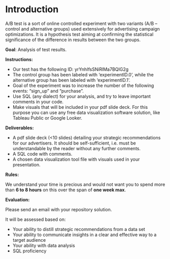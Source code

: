 # Introduction

A/B test is a sort of online controlled experiment with two variants  (A/B – control and alternative groups) used extensively for advertising campaign optimizations. It is a hypothesis test aiming at confirming the statistical significance of the difference in results between the two groups.

**Goal**: Analysis of test results.

**Instructions:**

- Our test has the following ID: yrYnhIfsSNiRlMa7BQIG2g
- The control group has been labeled with ‘experimentID.0’, while the alternative group has been labeled with ‘experimentID.1’.
- Goal of the experiment was to increase the number of the following events: “sign_up” and “purchase”.
- Use SQL (any dialect) for your analysis, and try to leave important comments in your code.
- Make visuals that will be included in your pdf slide deck. For this purpose you can use any free data visualization software solution, like Tableau Public or Google Looker.

**Deliverables:**

- A pdf slide deck (<10 slides) detailing your strategic recommendations for our advertisers. It should be self-sufficient, i.e. must be understandable by the reader without any further comments.
- A SQL code with comments.
- A chosen data visualization tool file with visuals used in your presentation.

**Rules:**

We understand your time is precious and would not want you to spend more than **6 to 8 hours** on this over the span of **one week max**.

**Evaluation:**

Please send an email with your repository solution.

It will be assessed based on:

- Your ability to distill strategic recommendations from a data set
- Your ability to communicate insights in a clear and effective way to a target audience
- Your ability with data analysis
- SQL proficiency
